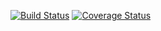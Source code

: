 [![Build Status](https://travis-ci.org/chandojo/fit_data.svg?branch=master)](https://travis-ci.org/chandojo/fit_data)
[![Coverage Status](https://coveralls.io/repos/github/chandojo/fit_data/badge.svg?branch=master)](https://coveralls.io/github/chandojo/fit_data?branch=master)
